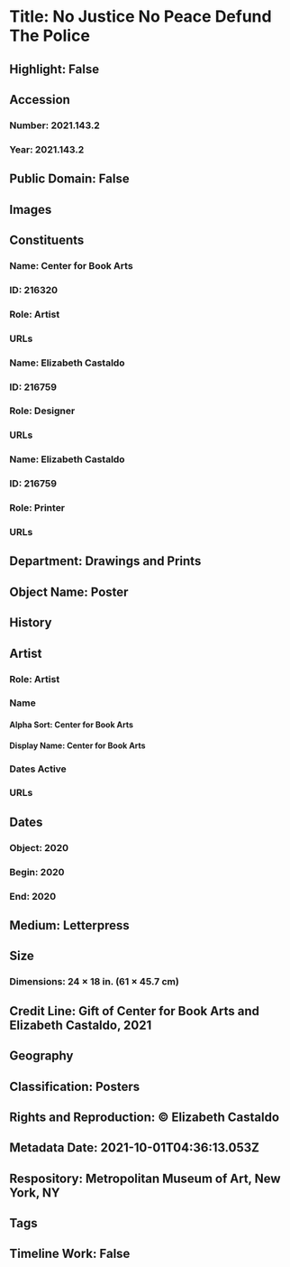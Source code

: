 # Title: No Justice No Peace Defund The Police
## Highlight: False
## Accession
### Number: 2021.143.2
### Year: 2021.143.2
## Public Domain: False
## Images
## Constituents
### Name: Center for Book Arts
### ID: 216320
### Role: Artist
### URLs
### Name: Elizabeth Castaldo
### ID: 216759
### Role: Designer
### URLs
### Name: Elizabeth Castaldo
### ID: 216759
### Role: Printer
### URLs
## Department: Drawings and Prints
## Object Name: Poster
## History
## Artist
### Role: Artist
### Name
#### Alpha Sort: Center for Book Arts
#### Display Name: Center for Book Arts
### Dates Active
### URLs
## Dates
### Object: 2020
### Begin: 2020
### End: 2020
## Medium: Letterpress
## Size
### Dimensions: 24 × 18 in. (61 × 45.7 cm)
## Credit Line: Gift of Center for Book Arts and Elizabeth Castaldo, 2021
## Geography
## Classification: Posters
## Rights and Reproduction: © Elizabeth Castaldo
## Metadata Date: 2021-10-01T04:36:13.053Z
## Respository: Metropolitan Museum of Art, New York, NY
## Tags
## Timeline Work: False